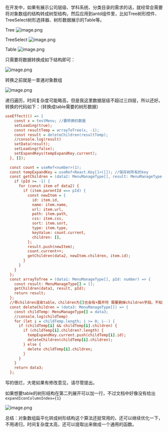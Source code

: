 在开发中，如果有展示公司层级、学科系统、分类目录的需求的话，就经常会需要将对象数组的结构转成树型结构，然后应用到antd组件里，比如Tree树形控件、TreeSelect树形选择器、树形数据展示的Table等。

Tree ![image.png](https://p3-juejin.byteimg.com/tos-cn-i-k3u1fbpfcp/a4ad9e6aa21c43268e7e9e2ea76749f8~tplv-k3u1fbpfcp-zoom-in-crop-mark:1512:0:0:0.awebp?)

TreeSelect ![image.png](https://p6-juejin.byteimg.com/tos-cn-i-k3u1fbpfcp/713b83249f2345788cb4a1c2edf947d2~tplv-k3u1fbpfcp-zoom-in-crop-mark:1512:0:0:0.awebp?)

Table ![image.png](https://p6-juejin.byteimg.com/tos-cn-i-k3u1fbpfcp/e3df548cf545457c9c4a5a0c66ca78b0~tplv-k3u1fbpfcp-zoom-in-crop-mark:1512:0:0:0.awebp?)

只需要将数据转换成如下结构即可：

![image.png](https://p6-juejin.byteimg.com/tos-cn-i-k3u1fbpfcp/33470fa2f85145e4ba438141774cfbf8~tplv-k3u1fbpfcp-zoom-in-crop-mark:1512:0:0:0.awebp?)

转换之前就是一普通对象数组

![image.png](https://p1-juejin.byteimg.com/tos-cn-i-k3u1fbpfcp/4fcf1e5435cd4f0dbd8b5ab2b51d5ab7~tplv-k3u1fbpfcp-zoom-in-crop-mark:1512:0:0:0.awebp?)

递归遍历，时间复杂度可能略高，但是我这里数据层级不超过三四层，所以还好。转换的代码如下：（转换成table需要的树形数据）

```ini
useEffect(() => {
    const x = testMenu; //要转换的数据
    setLoading(true);
    const resultTemp = arrayToTree(x, -1); 
    const result = deleteChildren(resultTemp);
    //console.log(result)
    setData(result);
    setLoading(false);
    setExpandKeys(tempExpandKey.current);
  }, []);
  
  const count = useRef<number>(1); 
  const tempExpandKey = useRef<React.Key[]>([]); //保存树所有的key
  const getChildren = (data2: MenuManageType[], result: MenuManageType[], pId: number) => {
    if (pId >= -1) {
      for (const item of data2) {
        if (item.parentId === pId) {
          const newItem = {
            id: item.id,
            name: item.name,
            url: item.url,
            path: item.path,
            css: item.css,
            sort: item.sort,
            type: item.type,
            keyValue: count.current,
            children: [],
          };
          result.push(newItem);
          count.current++;
          getChildren(data2, newItem.children, item.id);
        }
      }
    }
  };
  const arrayToTree = (data1: MenuManageType[], pId: number) => {
    const result: MenuManageType[] = [];
    getChildren(data1, result, pId);
    return result;
  };
  //带children渲染table，children为[]也会有+展开符 需要删掉children字段。不知道如何优化
  const deleteChildren = (data3: MenuManageType[]) => {
    const childTemp: MenuManageType[] = data3;
    //console.log(childTemp)
    for (let i = childTemp.length; i >= 0; i--) {
      if (childTemp[i] && childTemp[i].children) {
        if (childTemp[i].children?.length) {
          tempExpandKey.current.push(childTemp[i].id);
          deleteChildren(childTemp[i].children);
        } else {
          delete childTemp[i].children;
        }
      }
    }
    return data3;
  };
```

写的很烂，大佬如果有修改意见，请尽管提出。

如果想要table的树形结构在第二列展开可以加一行，不过文档中好像没有给出 `expandIconColumnIndex={1}`

![image.png](https://p9-juejin.byteimg.com/tos-cn-i-k3u1fbpfcp/0e312fdf12974485b2df94fec16eb947~tplv-k3u1fbpfcp-zoom-in-crop-mark:1512:0:0:0.awebp?)

总结：对象数组扁平化转成树形结构这个算法还挺常用的，还可以继续优化一下，不用递归，时间复杂度太高，还可以提取出来做成一个通用的函数。